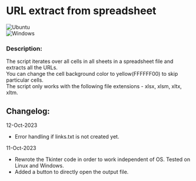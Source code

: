 # URL extract from spreadsheet
![Ubuntu](https://i.imgur.com/W8RwD2o.png)  
![Windows](https://i.imgur.com/GdfRd9W.png)

### Description:
The script iterates over all cells in all sheets in a spreadsheet file and extracts all the URLs.  
You can change the cell background color to yellow(FFFFFF00) to skip particular cells.  
The script only works with the following file extensions - xlsx, xlsm, xltx, xltm.

## Changelog:
12-Oct-2023
- Error handling if links.txt is not created yet.

11-Oct-2023
- Rewrote the Tkinter code in order to work independent of OS. Tested on Linux and Windows.
- Added a button to directly open the output file.